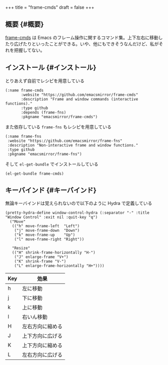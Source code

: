 +++
title = "frame-cmds"
draft = false
+++

## 概要 {#概要}

[frame-cmds](https://www.emacswiki.org/emacs/frame-cmds.el) は Emacs のフレーム操作に関するコマンド集。上下左右に移動したり広げたりといったことができる。いや、他にもできそうなんだけど、私がそれを把握してない。


## インストール {#インストール}

とりあえず自前でレシピを用意している

```emacs-lisp
(:name frame-cmds
       :website "https://github.com/emacsmirror/frame-cmds"
       :description "Frame and window commands (interactive functions)."
       :type github
       :depends (frame-fns)
       :pkgname "emacsmirror/frame-cmds")
```

また依存している `frame-fns` もレシピを用意している

```emacs-lisp
(:name frame-fns
 :website "https://github.com/emacsmirror/frame-fns"
 :description "Non-interactive frame and window functions."
 :type github
 :pkgname "emacsmirror/frame-fns")
```

そして `el-get-bundle` でインストールしている

```emacs-lisp
(el-get-bundle frame-cmds)
```


## キーバインド {#キーバインド}

無論キーバインドは覚えられないので以下のように Hydra で定義している

```emacs-lisp
(pretty-hydra-define window-control-hydra (:separator "-" :title "Window Control" :exit nil :quit-key "q")
  ("Move"
   (("h" move-frame-left  "Left")
    ("j" move-frame-down  "Down")
    ("k" move-frame-up    "Up")
    ("l" move-frame-right "Right"))

   "Resize"
   (("H" shrink-frame-horizontally "H-")
    ("J" enlarge-frame "V+")
    ("K" shrink-frame "V-")
    ("L" enlarge-frame-horizontally "H+"))))
```

| Key | 効果     |
|-----|--------|
| h   | 左に移動 |
| j   | 下に移動 |
| k   | 上に移動 |
| l   | 右いん移動 |
| H   | 左右方向に縮める |
| J   | 上下方向に広げる |
| K   | 上下方向に縮める |
| L   | 左右方向に広げる |
